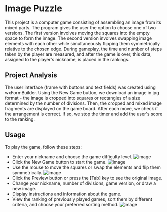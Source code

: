 # Image Puzzle
This project is a computer game consisting of assembling an image from its mixed parts. The program gives the user the option to choose one of two versions. The first version involves moving the squares into the empty space to form the image. The second version involves swapping image elements with each other while simultaneously flipping them symmetrically relative to the chosen edge. During gameplay, the time and number of steps taken by the player are measured, and after the game is over, this data, assigned to the player's nickname, is placed in the rankings.

## Project Analysis
The user interface (frame with buttons and text fields) was created using wxFormBuilder. Using the New Game button, we download an image in jpg format - the image is cropped into squares or rectangles of a size determined by the number of divisions. Then, the cropped and mixed image fragments are displayed on the game board. After each move, we check if the arrangement is correct. If so, we stop the timer and add the user's score to the ranking.

## Usage
To play the game, follow these steps:

- Enter your nickname and choose the game difficulty level.
![image](https://user-images.githubusercontent.com/83553257/225876022-29ed3836-1336-4009-b2f2-a24d3abfbc1c.png)
- Click the New Game button to start the game.
![image](https://user-images.githubusercontent.com/83553257/225876087-da1306b9-29fe-444f-850b-0b9a0381e4a4.png)
- Use the mouse to move the squares or swap the elements and flip them symmetrically.
![image](https://user-images.githubusercontent.com/83553257/225876232-6763326e-e55f-4881-8eef-63b7789f047d.png)
- Click the Preview button or press the [Tab] key to see the original image.
- Change your nickname, number of divisions, game version, or draw a new image.
- Display instructions and information about the game.
- View the ranking of previously played games, sort them by different criteria, and choose your preferred sorting method.
![image](https://user-images.githubusercontent.com/83553257/225876353-c6989e46-3282-4849-b95b-0959da4a3be9.png)
